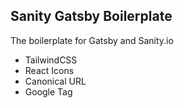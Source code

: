 ## Sanity Gatsby Boilerplate

The boilerplate for Gatsby and Sanity.io

- TailwindCSS
- React Icons
- Canonical URL
- Google Tag